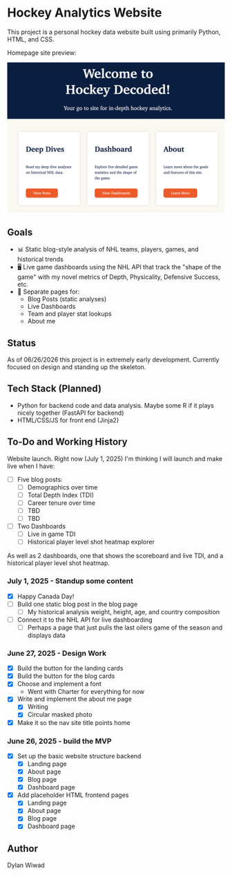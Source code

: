 # Hockey Analytics Website

This project is a personal hockey data website built using primarily Python, HTML, and CSS.

Homepage site preview:

![Site preview](static/images/homepage3.png)

## Goals

- 📊 Static blog-style analysis of NHL teams, players, games, and historical trends
- 🖥  Live game dashboards using the NHL API that track the "shape of the game" with my novel metrics of Depth, Physicality, Defensive Success, etc.
- 📁 Separate pages for:
	- Blog Posts (static analyses)
	- Live Dashboards
	- Team and player stat lookups
	- About me

## Status

As of 06/26/2026 this project is in extremely early development. Currently focused on design and standing up the skeleton.

## Tech Stack (Planned)

- Python for backend code and data analysis. Maybe some R if it plays nicely together  (FastAPI for backend)
- HTML/CSS/JS for front end (Jinja2)

## To-Do and Working History

Website launch. Right now (July 1, 2025) I'm thinking I will launch and make live when I have:
- [ ] Five blog posts:
    - [ ] Demographics over time
    - [ ] Total Depth Index (TDI)
    - [ ] Career tenure over time
    - [ ] TBD
    - [ ] TBD
- [ ] Two Dashboards
    - [ ] Live in game TDI
    - [ ] Historical player level shot heatmap explorer
    
As well as 2 dashboards, one that shows the scoreboard and live TDI, and a historical player level shot heatmap.

### July 1, 2025 - Standup some content
- [X] Happy Canada Day!
- [ ] Build one static blog post in the blog page
	- [ ] My historical analysis weight, height, age, and country composition
- [ ] Connect it to the NHL API for live dashboarding
	- [ ] Perhaps a page that just pulls the last oilers game of the season and displays data

### June 27, 2025 - Design Work

- [X] Build the button for the landing cards
- [X] Build the button for the blog cards
- [X] Choose and implement a font
    - Went with Charter for everything for now
- [X] Write and implement the about me page
    - [X] Writing
    - [X] Circular masked photo
- [X] Make it so the nav site title points home

### June 26, 2025 - build the MVP

- [X] Set up the basic website structure backend
    - [X] Landing page
	- [X] About page
	- [X] Blog page
	- [X] Dashboard page
- [X] Add placeholder HTML frontend pages
    - [X] Landing page
	- [X] About page
	- [X] Blog page
	- [X] Dashboard page

## Author

Dylan Wiwad
